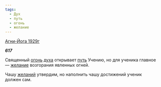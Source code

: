 ```yaml
---
tags:
  - Дух
  - путь
  - огонь
  - желание
---
```

[Агни-Йога 1929г](https://127.0.0.1:4002/agni/1929)

___617___

Священный [огонь](../../../tags/#огонь) [духа](../../../tags/#Дух) открывает [путь](../../../tags/#путь) Учению, но для ученика главное — [желание](../../../tags/#желание) возгорания явленных огней.   

Чашу [желаний](../../../tags/#желание) утвердим, но наполнить чашу достижений ученик должен сам.